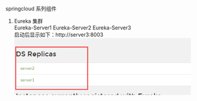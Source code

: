 springcloud 系列组件

1. Eureka 集群 <br>
   Eureka-Server1 Eureka-Server2 Eureka-Server3 <br>
   启动后显示如下：http://server3:8003  <br>
  ![image](https://github.com/scottpeng/xd-springcloud/blob/master/images-folder/eureka-sever.png)
   
  
